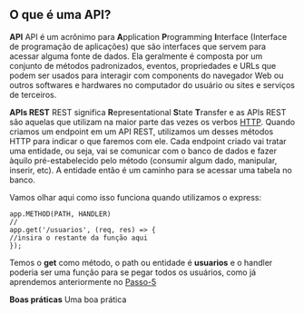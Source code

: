 ## **O que é uma API?**

**API**
API é um acrônimo para **A**pplication **P**rogramming **I**nterface (Interface de programação de aplicações) que são interfaces que servem para acessar alguma fonte de dados. Ela geralmente é composta por um conjunto de métodos padronizados, eventos, propriedades e URLs que podem ser usados para interagir com components do navegador Web ou outros softwares e hardwares no computador do usuário ou sites e serviços de terceiros.

**APIs REST**
REST significa **R**epresentational **S**tate **T**ransfer e as APIs REST são aquelas que utilizam na maior parte das vezes os verbos [HTTP](https://developer.mozilla.org/pt-BR/docs/Web/HTTP/Methods). Quando criamos um endpoint em um API REST, utilizamos um desses métodos HTTP para indicar o que faremos com ele. Cada endpoint criado vai tratar uma entidade, ou seja, vai se comunicar com o banco de dados e fazer àquilo pré-estabelecido pelo método (consumir algum dado, manipular, inserir, etc). A entidade então é um caminho para se acessar uma tabela no banco.

Vamos olhar aqui como isso funciona quando utilizamos o express:

```
app.METHOD(PATH, HANDLER)
//
app.get('/usuarios', (req, res) => {
//insira o restante da função aqui
});
```
Temos o **get** como método, o path ou entidade é **usuarios** e o handler poderia ser uma função para se pegar todos os usuários, como já aprendemos anteriormente no [Passo-5](Passo-5(Request-Reponse).md)

**Boas práticas**
Uma boa prática